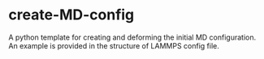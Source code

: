 # create-MD-config
A python template for creating and deforming the initial MD configuration. An example is provided in the structure of LAMMPS config file.
